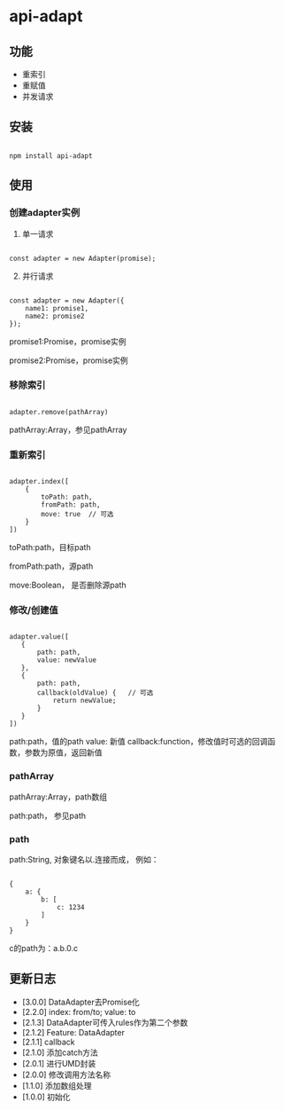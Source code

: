 # api-adapt

## 功能
* 重索引
* 重赋值
* 并发请求

## 安装
<pre><code>
npm install api-adapt
</code></pre>


## 使用
### 创建adapter实例

1. 单一请求

<pre><code>
const adapter = new Adapter(promise);
</code></pre>
2. 并行请求

<pre><code>
const adapter = new Adapter({
    name1: promise1,
    name2: promise2
});
</code></pre>

promise1:Promise，promise实例

promise2:Promise，promise实例

### 移除索引
<pre><code>
adapter.remove(pathArray)
</code></pre>
pathArray:Array，参见pathArray

### 重新索引
<pre><code>
adapter.index([
    {
        toPath: path,
        fromPath: path,
        move: true  // 可选
    }
])
</code></pre>

toPath:path，目标path

fromPath:path，源path

move:Boolean， 是否删除源path

### 修改/创建值
<pre><code>
adapter.value([
   {
       path: path,
       value: newValue
   },
   {
       path: path,
       callback(oldValue) {   // 可选
           return newValue;
       }
   }
])
</code></pre>

path:path，值的path
value: 新值
callback:function，修改值时可选的回调函数，参数为原值，返回新值

### pathArray
pathArray:Array，path数组

path:path， 参见path

### path
path:String, 对象键名以.连接而成， 例如：
<pre><code>
{
    a: {
        b: [
            c: 1234
        ]
    }
}
</code></pre>
c的path为：a.b.0.c

## 更新日志
* [3.0.0] DataAdapter去Promise化
* [2.2.0] index: from/to; value: to
* [2.1.3] DataAdapter可传入rules作为第二个参数
* [2.1.2] Feature: DataAdapter
* [2.1.1] callback
* [2.1.0] 添加catch方法
* [2.0.1] 进行UMD封装
* [2.0.0] 修改调用方法名称
* [1.1.0] 添加数组处理
* [1.0.0] 初始化